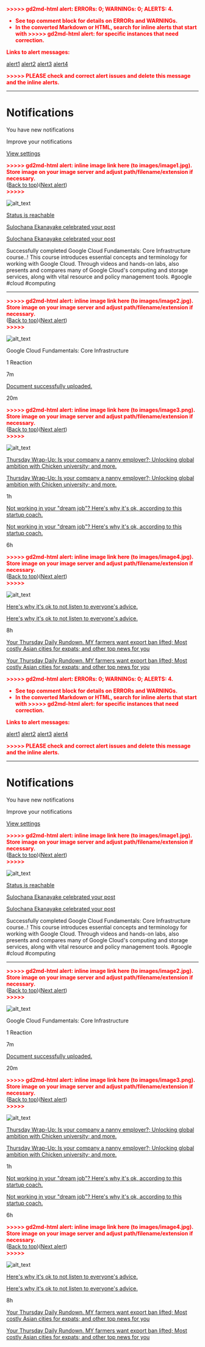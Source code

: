 <!-- Output copied to clipboard! -->

<!-----

You have some errors, warnings, or alerts. If you are using reckless mode, turn it off to see inline alerts.
* ERRORs: 0
* WARNINGs: 0
* ALERTS: 4

Conversion time: 1.445 seconds.


Using this Markdown file:

1. Paste this output into your source file.
2. See the notes and action items below regarding this conversion run.
3. Check the rendered output (headings, lists, code blocks, tables) for proper
   formatting and use a linkchecker before you publish this page.

Conversion notes:

* Docs to Markdown version 1.0β33
* Thu Jul 07 2022 05:17:01 GMT-0700 (PDT)
* Source doc: Untitled document
* This document has images: check for >>>>>  gd2md-html alert:  inline image link in generated source and store images to your server. NOTE: Images in exported zip file from Google Docs may not appear in  the same order as they do in your doc. Please check the images!

----->


<p style="color: red; font-weight: bold">>>>>>  gd2md-html alert:  ERRORs: 0; WARNINGs: 0; ALERTS: 4.</p>
<ul style="color: red; font-weight: bold"><li>See top comment block for details on ERRORs and WARNINGs. <li>In the converted Markdown or HTML, search for inline alerts that start with >>>>>  gd2md-html alert:  for specific instances that need correction.</ul>

<p style="color: red; font-weight: bold">Links to alert messages:</p><a href="#gdcalert1">alert1</a>
<a href="#gdcalert2">alert2</a>
<a href="#gdcalert3">alert3</a>
<a href="#gdcalert4">alert4</a>

<p style="color: red; font-weight: bold">>>>>> PLEASE check and correct alert issues and delete this message and the inline alerts.<hr></p>



# **Notifications**

You have new notifications

Improve your notifications

[View settings](https://www.linkedin.com/psettings/communications-controls/inapp)



<p id="gdcalert1" ><span style="color: red; font-weight: bold">>>>>>  gd2md-html alert: inline image link here (to images/image1.jpg). Store image on your image server and adjust path/filename/extension if necessary. </span><br>(<a href="#">Back to top</a>)(<a href="#gdcalert2">Next alert</a>)<br><span style="color: red; font-weight: bold">>>>>> </span></p>


![alt_text](images/image1.jpg "image_tooltip")


[Status is reachable](https://www.linkedin.com/in/sulochana-ekanayake-3849451b0)

[Sulochana Ekanayake celebrated your post](https://www.linkedin.com/feed/update/urn%3Ali%3Aactivity%3A6950777176812048384)

[Sulochana Ekanayake celebrated your post](https://www.linkedin.com/feed/update/urn%3Ali%3Aactivity%3A6950777176812048384)

Successfully completed Google Cloud Fundamentals: Core Infrastructure course..! This course introduces essential concepts and terminology for working with Google Cloud. Through videos and hands-on labs, also presents and compares many of Google Cloud's computing and storage services, along with vital resource and policy management tools. #google #cloud #computing


---



<p id="gdcalert2" ><span style="color: red; font-weight: bold">>>>>>  gd2md-html alert: inline image link here (to images/image2.jpg). Store image on your image server and adjust path/filename/extension if necessary. </span><br>(<a href="#">Back to top</a>)(<a href="#gdcalert3">Next alert</a>)<br><span style="color: red; font-weight: bold">>>>>> </span></p>


![alt_text](images/image2.jpg "image_tooltip")


Google Cloud Fundamentals: Core Infrastructure

1 Reaction

7m

[Document successfully uploaded.](https://www.linkedin.com/feed/update/urn%3Ali%3AugcPost%3A6950777176006746112)

20m



<p id="gdcalert3" ><span style="color: red; font-weight: bold">>>>>>  gd2md-html alert: inline image link here (to images/image3.png). Store image on your image server and adjust path/filename/extension if necessary. </span><br>(<a href="#">Back to top</a>)(<a href="#gdcalert4">Next alert</a>)<br><span style="color: red; font-weight: bold">>>>>> </span></p>


![alt_text](images/image3.png "image_tooltip")


[Thursday Wrap-Up: Is your company a nanny employer?; Unlocking global ambition with Chicken university; and more.](https://www.linkedin.com/feed/update/urn%3Ali%3Aactivity%3A6950732774043451392)

[Thursday Wrap-Up: Is your company a nanny employer?; Unlocking global ambition with Chicken university; and more.](https://www.linkedin.com/feed/update/urn%3Ali%3Aactivity%3A6950732774043451392)

1h

[Not working in your "dream job"? Here's why it's ok, according to this startup coach.](https://www.linkedin.com/feed/news/5370892)

[Not working in your "dream job"? Here's why it's ok, according to this startup coach.](https://www.linkedin.com/feed/news/5370892)

6h



<p id="gdcalert4" ><span style="color: red; font-weight: bold">>>>>>  gd2md-html alert: inline image link here (to images/image4.jpg). Store image on your image server and adjust path/filename/extension if necessary. </span><br>(<a href="#">Back to top</a>)(<a href="#gdcalert5">Next alert</a>)<br><span style="color: red; font-weight: bold">>>>>> </span></p>


![alt_text](images/image4.jpg "image_tooltip")


[Here's why it's ok to not listen to everyone's advice.](https://www.linkedin.com/feed/news/5372284)

[Here's why it's ok to not listen to everyone's advice.](https://www.linkedin.com/feed/news/5372284)

8h

[Your Thursday Daily Rundown. MY farmers want export ban lifted; Most costly Asian cities for expats; and other top news for you](https://www.linkedin.com/news/daily-rundown/6950355190671622144)

[Your Thursday Daily Rundown. MY farmers want export ban lifted; Most costly Asian cities for expats; and other top news for you](https://www.linkedin.com/news/daily-rundown/6950355190671622144)
<!-- Output copied to clipboard! -->

<!-----

You have some errors, warnings, or alerts. If you are using reckless mode, turn it off to see inline alerts.
* ERRORs: 0
* WARNINGs: 0
* ALERTS: 4

Conversion time: 1.445 seconds.


Using this Markdown file:

1. Paste this output into your source file.
2. See the notes and action items below regarding this conversion run.
3. Check the rendered output (headings, lists, code blocks, tables) for proper
   formatting and use a linkchecker before you publish this page.

Conversion notes:

* Docs to Markdown version 1.0β33
* Thu Jul 07 2022 05:17:01 GMT-0700 (PDT)
* Source doc: Untitled document
* This document has images: check for >>>>>  gd2md-html alert:  inline image link in generated source and store images to your server. NOTE: Images in exported zip file from Google Docs may not appear in  the same order as they do in your doc. Please check the images!

----->


<p style="color: red; font-weight: bold">>>>>>  gd2md-html alert:  ERRORs: 0; WARNINGs: 0; ALERTS: 4.</p>
<ul style="color: red; font-weight: bold"><li>See top comment block for details on ERRORs and WARNINGs. <li>In the converted Markdown or HTML, search for inline alerts that start with >>>>>  gd2md-html alert:  for specific instances that need correction.</ul>

<p style="color: red; font-weight: bold">Links to alert messages:</p><a href="#gdcalert1">alert1</a>
<a href="#gdcalert2">alert2</a>
<a href="#gdcalert3">alert3</a>
<a href="#gdcalert4">alert4</a>

<p style="color: red; font-weight: bold">>>>>> PLEASE check and correct alert issues and delete this message and the inline alerts.<hr></p>



# **Notifications**

You have new notifications

Improve your notifications

[View settings](https://www.linkedin.com/psettings/communications-controls/inapp)



<p id="gdcalert1" ><span style="color: red; font-weight: bold">>>>>>  gd2md-html alert: inline image link here (to images/image1.jpg). Store image on your image server and adjust path/filename/extension if necessary. </span><br>(<a href="#">Back to top</a>)(<a href="#gdcalert2">Next alert</a>)<br><span style="color: red; font-weight: bold">>>>>> </span></p>


![alt_text](images/image1.jpg "image_tooltip")


[Status is reachable](https://www.linkedin.com/in/sulochana-ekanayake-3849451b0)

[Sulochana Ekanayake celebrated your post](https://www.linkedin.com/feed/update/urn%3Ali%3Aactivity%3A6950777176812048384)

[Sulochana Ekanayake celebrated your post](https://www.linkedin.com/feed/update/urn%3Ali%3Aactivity%3A6950777176812048384)

Successfully completed Google Cloud Fundamentals: Core Infrastructure course..! This course introduces essential concepts and terminology for working with Google Cloud. Through videos and hands-on labs, also presents and compares many of Google Cloud's computing and storage services, along with vital resource and policy management tools. #google #cloud #computing


---



<p id="gdcalert2" ><span style="color: red; font-weight: bold">>>>>>  gd2md-html alert: inline image link here (to images/image2.jpg). Store image on your image server and adjust path/filename/extension if necessary. </span><br>(<a href="#">Back to top</a>)(<a href="#gdcalert3">Next alert</a>)<br><span style="color: red; font-weight: bold">>>>>> </span></p>


![alt_text](images/image2.jpg "image_tooltip")


Google Cloud Fundamentals: Core Infrastructure

1 Reaction

7m

[Document successfully uploaded.](https://www.linkedin.com/feed/update/urn%3Ali%3AugcPost%3A6950777176006746112)

20m



<p id="gdcalert3" ><span style="color: red; font-weight: bold">>>>>>  gd2md-html alert: inline image link here (to images/image3.png). Store image on your image server and adjust path/filename/extension if necessary. </span><br>(<a href="#">Back to top</a>)(<a href="#gdcalert4">Next alert</a>)<br><span style="color: red; font-weight: bold">>>>>> </span></p>


![alt_text](images/image3.png "image_tooltip")


[Thursday Wrap-Up: Is your company a nanny employer?; Unlocking global ambition with Chicken university; and more.](https://www.linkedin.com/feed/update/urn%3Ali%3Aactivity%3A6950732774043451392)

[Thursday Wrap-Up: Is your company a nanny employer?; Unlocking global ambition with Chicken university; and more.](https://www.linkedin.com/feed/update/urn%3Ali%3Aactivity%3A6950732774043451392)

1h

[Not working in your "dream job"? Here's why it's ok, according to this startup coach.](https://www.linkedin.com/feed/news/5370892)

[Not working in your "dream job"? Here's why it's ok, according to this startup coach.](https://www.linkedin.com/feed/news/5370892)

6h



<p id="gdcalert4" ><span style="color: red; font-weight: bold">>>>>>  gd2md-html alert: inline image link here (to images/image4.jpg). Store image on your image server and adjust path/filename/extension if necessary. </span><br>(<a href="#">Back to top</a>)(<a href="#gdcalert5">Next alert</a>)<br><span style="color: red; font-weight: bold">>>>>> </span></p>


![alt_text](images/image4.jpg "image_tooltip")


[Here's why it's ok to not listen to everyone's advice.](https://www.linkedin.com/feed/news/5372284)

[Here's why it's ok to not listen to everyone's advice.](https://www.linkedin.com/feed/news/5372284)

8h

[Your Thursday Daily Rundown. MY farmers want export ban lifted; Most costly Asian cities for expats; and other top news for you](https://www.linkedin.com/news/daily-rundown/6950355190671622144)

[Your Thursday Daily Rundown. MY farmers want export ban lifted; Most costly Asian cities for expats; and other top news for you](https://www.linkedin.com/news/daily-rundown/6950355190671622144)

